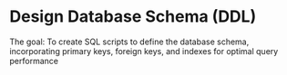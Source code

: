 # Design Database Schema (DDL)

The goal: To create SQL scripts to define the database schema, incorporating primary keys, foreign keys, and indexes for optimal query performance